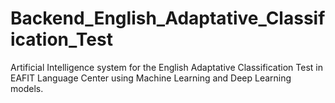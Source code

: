 # Backend_English_Adaptative_Classification_Test
Artificial Intelligence system for the English Adaptative Classification Test in EAFIT Language Center using Machine Learning and Deep Learning models.
